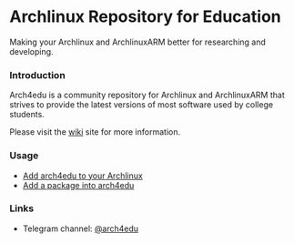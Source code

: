 Archlinux Repository for Education
========
Making your Archlinux and ArchlinuxARM better for researching and developing.

### Introduction

Arch4edu is a community repository for Archlinux and ArchlinuxARM that strives to provide the latest versions of most software used by college students.

Please visit the [wiki](../../wiki) site for more information.

### Usage

* [Add arch4edu to your Archlinux](https://github.com/arch4edu/arch4edu/wiki/Add-arch4edu-to-your-Archlinux)
* [Add a package into arch4edu](https://github.com/arch4edu/arch4edu/wiki/Add-a-package-to-arch4edu)

### Links

* Telegram channel: [@arch4edu](https://t.me/arch4edu)

